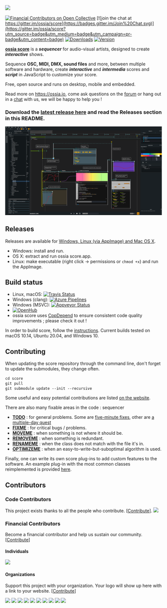 <img src="https://i.imgur.com/BL6J8Jh.png" width="500">

[![Financial Contributors on Open Collective](https://opencollective.com/ossia/all/badge.svg?label=financial+contributors)](https://opencollective.com/ossia) [![join the chat at https://gitter.im/ossia/score](https://badges.gitter.im/Join%20Chat.svg)](https://gitter.im/ossia/score?utm_source=badge&utm_medium=badge&utm_campaign=pr-badge&utm_content=badge) [![Downloads](https://img.shields.io/github/downloads/ossia/score/total.svg)](https://github.com/ossia/score/releases) [![Version](https://img.shields.io/github/release/ossia/score.svg)](https://github.com/ossia/score/releases)

[**ossia score**](https://ossia.io) is a ***sequencer*** for audio-visual artists, designed to create ***interactive*** shows. 

Sequence **OSC, MIDI, DMX, sound files** and more, between multiple software and hardware, create ***interactive*** and ***intermedia*** scores and ***script*** in JavaScript to customize your score.

Free, open source and runs on desktop, mobile and embedded.

Read more on https://ossia.io, come ask questions on the [forum](https://forum.ossia.io/c/score) or hang out in a [chat](https://gitter.im/ossia/score) with us, we will be happy to help you !

### Download the [latest release here](https://github.com/ossia/score/releases/) and read the Releases section in this README.

![ossia score screenshot](/docs/score.png?raw=true)

## Releases

Releases are available for [Windows, Linux (via AppImage) and Mac OS X](https://github.com/ossia/score/releases/latest).

* Windows: install and run.
* OS X: extract and run ossia score.app.
* Linux: make executable (right click -> permissions or `chmod +x`) and run the AppImage.

## Build status
* Linux, macOS: [![Travis Status](https://travis-ci.org/ossia/score.svg?branch=master)](https://travis-ci.org/ossia/score)
* Windows (clang): [![Azure Pipelines](https://img.shields.io/azure-devops/build/ossia/f914424f-63a4-43f7-b424-67c9dc58ae05/2)](https://dev.azure.com/ossia/libossia/_build?definitionId=2)
* Windows (MSVC): [![Appveyor Status](https://ci.appveyor.com/api/projects/status/github/ossia/score?branch=master&svg=true)](https://ci.appveyor.com/project/JeanMichalCelerier/score)
* [![OpenHub](https://www.openhub.net/p/score/widgets/project_thin_badge?format=gif)](https://www.openhub.net/p/score)
* ossia score uses [CppDepend](https://www.cppdepend.com/) to ensure consistent code quality improvements ; please check it out !

In order to build score, follow the [instructions](https://github.com/ossia/score/wiki/Build-and-install).
Current builds tested on macOS 10.14, Ubuntu 20.04, and Windows 10.

## Contributing

When updating the score repository through the command line, don't forget to update the submodules, they change often.

    cd score
    git pull
    git submodule update --init --recursive

Some useful and easy potential contributions are listed [on the website](https://ossia.io/contributing/).

There are also many fixable areas in the code :
sequencer
* [**TODO**](https://github.com/ossia/score/search?q=TODO) : for general problems. Some are [five-minute fixes](https://github.com/ossia/score/blob/2e393a1786154c11d766e6c6476cc2bd5faa95d0/base/plugins/iscore-lib-process/Process/Style/ScenarioStyle.cpp#L3), other are [a multiple-day quest](https://github.com/ossia/score/blob/2e393a1786154c11d766e6c6476cc2bd5faa95d0/base/lib/core/plugin/PluginDependencyGraph.hpp#L67)
* [**FIXME**](https://github.com/ossia/score/search?q=FIXME) : for critical bugs / problems.
* [**MOVEME**](https://github.com/ossia/score/search?q=REMOVEME) : when something is not where it should be.
* [**REMOVEME**](https://github.com/ossia/score/search?q=REMOVEME) : when something is redundant.
* [**RENAMEME**](https://github.com/ossia/score/search?q=RENAMEME) : when the class does not match with the file it's in.
* [**OPTIMIZEME**](https://github.com/ossia/score/search?q=OPTIMIZEME) : when an easy-to-write-but-suboptimal algorithm is used.

Finally, one can write its own score plug-ins to add custom features to the software.
An example plug-in with the most common classes reimplemented is provided [here](https://github.com/ossia/iscore-addon-tutorial).

## Contributors

### Code Contributors

This project exists thanks to all the people who contribute. [[Contribute](CONTRIBUTING.md)].
<a href="https://github.com/ossia/score/graphs/contributors"><img src="https://opencollective.com/ossia/contributors.svg?width=890&button=false" /></a>

### Financial Contributors

Become a financial contributor and help us sustain our community. [[Contribute](https://opencollective.com/ossia/contribute)]

#### Individuals

<a href="https://opencollective.com/ossia"><img src="https://opencollective.com/ossia/individuals.svg?width=890"></a>

#### Organizations

Support this project with your organization. Your logo will show up here with a link to your website. [[Contribute](https://opencollective.com/ossia/contribute)]

<a href="https://opencollective.com/ossia/organization/0/website"><img src="https://opencollective.com/ossia/organization/0/avatar.svg"></a>
<a href="https://opencollective.com/ossia/organization/1/website"><img src="https://opencollective.com/ossia/organization/1/avatar.svg"></a>
<a href="https://opencollective.com/ossia/organization/2/website"><img src="https://opencollective.com/ossia/organization/2/avatar.svg"></a>
<a href="https://opencollective.com/ossia/organization/3/website"><img src="https://opencollective.com/ossia/organization/3/avatar.svg"></a>
<a href="https://opencollective.com/ossia/organization/4/website"><img src="https://opencollective.com/ossia/organization/4/avatar.svg"></a>
<a href="https://opencollective.com/ossia/organization/5/website"><img src="https://opencollective.com/ossia/organization/5/avatar.svg"></a>
<a href="https://opencollective.com/ossia/organization/6/website"><img src="https://opencollective.com/ossia/organization/6/avatar.svg"></a>
<a href="https://opencollective.com/ossia/organization/7/website"><img src="https://opencollective.com/ossia/organization/7/avatar.svg"></a>
<a href="https://opencollective.com/ossia/organization/8/website"><img src="https://opencollective.com/ossia/organization/8/avatar.svg"></a>
<a href="https://opencollective.com/ossia/organization/9/website"><img src="https://opencollective.com/ossia/organization/9/avatar.svg"></a>
